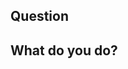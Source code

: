  ## Question
 
 <!-- Go ahead, ask -->
 
  ## What do you do?
 
 <!-- Optional, let us know what you are working on, to help us understand your question better -->
